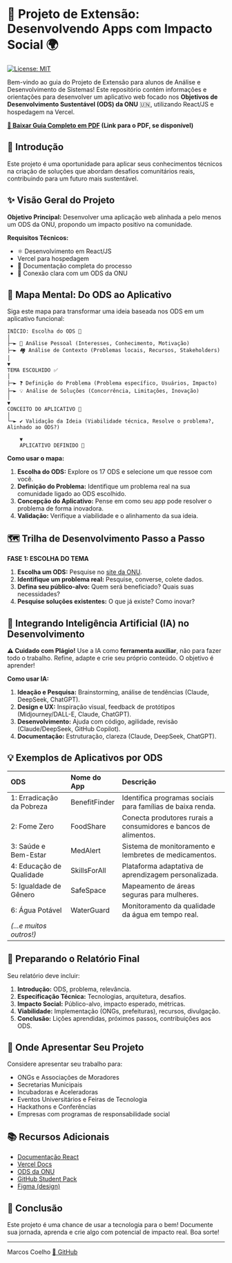 # 🚀 Projeto de Extensão: Desenvolvendo Apps com Impacto Social 🌍

[![License: MIT](https://img.shields.io/badge/License-MIT-yellow.svg)](https://opensource.org/licenses/MIT)

Bem-vindo ao guia do Projeto de Extensão para alunos de Análise e Desenvolvimento de Sistemas! Este repositório contém informações e orientações para desenvolver um aplicativo web focado nos **Objetivos de Desenvolvimento Sustentável (ODS) da ONU** 🇺🇳, utilizando React/JS e hospedagem na Vercel.

**[🔗 Baixar Guia Completo em PDF](#) (Link para o PDF, se disponível)**

## 🎯 Introdução

Este projeto é uma oportunidade para aplicar seus conhecimentos técnicos na criação de soluções que abordam desafios comunitários reais, contribuindo para um futuro mais sustentável.

## ✨ Visão Geral do Projeto

**Objetivo Principal:** Desenvolver uma aplicação web alinhada a pelo menos um ODS da ONU, propondo um impacto positivo na comunidade.

**Requisitos Técnicos:**
*   ⚛️ Desenvolvimento em React/JS
*    Vercel para hospedagem
*   📄 Documentação completa do processo
*   🔗 Conexão clara com um ODS da ONU

## 🧠 Mapa Mental: Do ODS ao Aplicativo

Siga este mapa para transformar uma ideia baseada nos ODS em um aplicativo funcional:

```
INÍCIO: Escolha do ODS 🎯
│
├─► 🤔 Análise Pessoal (Interesses, Conhecimento, Motivação)
├─► 🏘️ Análise de Contexto (Problemas locais, Recursos, Stakeholders)
│
▼
TEMA ESCOLHIDO ✅
│
├─► ❓ Definição do Problema (Problema específico, Usuários, Impacto)
├─► 💡 Análise de Soluções (Concorrência, Limitações, Inovação)
│
▼
CONCEITO DO APLICATIVO 📱
│
└─► ✔️ Validação da Ideia (Viabilidade técnica, Resolve o problema?, Alinhado ao ODS?)
    
    ▼
    APLICATIVO DEFINIDO 🎉
```

**Como usar o mapa:**
1.  **Escolha do ODS:** Explore os 17 ODS e selecione um que ressoe com você.
2.  **Definição do Problema:** Identifique um problema real na sua comunidade ligado ao ODS escolhido.
3.  **Concepção do Aplicativo:** Pense em como seu app pode resolver o problema de forma inovadora.
4.  **Validação:** Verifique a viabilidade e o alinhamento da sua ideia.

## 🗺️ Trilha de Desenvolvimento Passo a Passo

**FASE 1: ESCOLHA DO TEMA**
1.  **Escolha um ODS:** Pesquise no [site da ONU](https://brasil.un.org/pt-br/sdgs).
2.  **Identifique um problema real:** Pesquise, converse, colete dados.
3.  **Defina seu público-alvo:** Quem será beneficiado? Quais suas necessidades?
4.  **Pesquise soluções existentes:** O que já existe? Como inovar?

## 🤖 Integrando Inteligência Artificial (IA) no Desenvolvimento

**⚠️ Cuidado com Plágio!** Use a IA como **ferramenta auxiliar**, não para fazer todo o trabalho. Refine, adapte e crie seu próprio conteúdo. O objetivo é aprender!

**Como usar IA:**
1.  **Ideação e Pesquisa:** Brainstorming, análise de tendências (Claude, DeepSeek, ChatGPT).
2.  **Design e UX:** Inspiração visual, feedback de protótipos (Midjourney/DALL-E, Claude, ChatGPT).
3.  **Desenvolvimento:** Ajuda com código, agilidade, revisão (Claude/DeepSeek, GitHub Copilot).
4.  **Documentação:** Estruturação, clareza (Claude, DeepSeek, ChatGPT).

## 💡 Exemplos de Aplicativos por ODS

| ODS                       | Nome do App     | Descrição                                                      |
| :------------------------ | :-------------- | :------------------------------------------------------------- |
| 1: Erradicação da Pobreza | BenefitFinder   | Identifica programas sociais para famílias de baixa renda.     |
| 2: Fome Zero              | FoodShare       | Conecta produtores rurais a consumidores e bancos de alimentos. |
| 3: Saúde e Bem-Estar      | MedAlert        | Sistema de monitoramento e lembretes de medicamentos.          |
| 4: Educação de Qualidade  | SkillsForAll    | Plataforma adaptativa de aprendizagem personalizada.           |
| 5: Igualdade de Gênero    | SafeSpace       | Mapeamento de áreas seguras para mulheres.                     |
| 6: Água Potável           | WaterGuard      | Monitoramento da qualidade da água em tempo real.              |
| *(...e muitos outros!)*   |                 |                                                                |

## 📝 Preparando o Relatório Final

Seu relatório deve incluir:
1.  **Introdução:** ODS, problema, relevância.
2.  **Especificação Técnica:** Tecnologias, arquitetura, desafios.
3.  **Impacto Social:** Público-alvo, impacto esperado, métricas.
4.  **Viabilidade:** Implementação (ONGs, prefeituras), recursos, divulgação.
5.  **Conclusão:** Lições aprendidas, próximos passos, contribuições aos ODS.

## 📢 Onde Apresentar Seu Projeto

Considere apresentar seu trabalho para:
*   ONGs e Associações de Moradores
*   Secretarias Municipais
*   Incubadoras e Aceleradoras
*   Eventos Universitários e Feiras de Tecnologia
*   Hackathons e Conferências
*   Empresas com programas de responsabilidade social

## 📚 Recursos Adicionais

*   [Documentação React](https://reactjs.org/docs/getting-started.html)
*   [Vercel Docs](https://vercel.com/docs)
*   [ODS da ONU](https://brasil.un.org/pt-br/sdgs)
*   [GitHub Student Pack](https://education.github.com/pack)
*   [Figma (design)](https://www.figma.com)

## 🏁 Conclusão

Este projeto é uma chance de usar a tecnologia para o bem! Documente sua jornada, aprenda e crie algo com potencial de impacto real. Boa sorte!

---
Marcos Coelho [🔗 GitHub](https://github.com/marvincoelho)